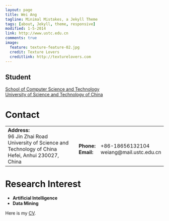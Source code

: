```yaml
---
layout: page
title: Wei Ang
tagline: Minimal Mistakes, a Jekyll Theme
tags: [about, Jekyll, theme, responsive]
modified: 1-5-2014
link: http://www.ustc.edu.cn
comments: true
image:
  feature: texture-feature-02.jpg
  credit: Texture Lovers
  creditlink: http://texturelovers.com
---
```


<h2>Student<br></h2>
<a href="http://cs.ustc.edu.cn/">School of Computer Science and Technology</a><br>
<a href="http://en.ustc.edu.cn/">University of Science and Technology of China</a>

<h1>Contact</h1>
<table>
	<td><strong>Address:</strong><br>
	        96 Jin Zhai Road<br>
	        University of Science and Technology of China<br>
	        Hefei, Anhui 230027, China<br>
    </td>
	<td>	<br>
	        <strong>Phone: </strong> <br>
	        <strong>Email: </strong> <br>
	<td>	<br>
	        +86-18656132104<br>
	        weiang@mail.ustc.edu.cn<br>
 	</td>
</table>

<h1> Research Interest </h1>
<ul>
	<li/><strong> Artificial Intelligence </strong>
	<li/><strong> Data Mining</strong>
</ul>

Here is my [CV](../pdf/AngWei_Update.pdf).


